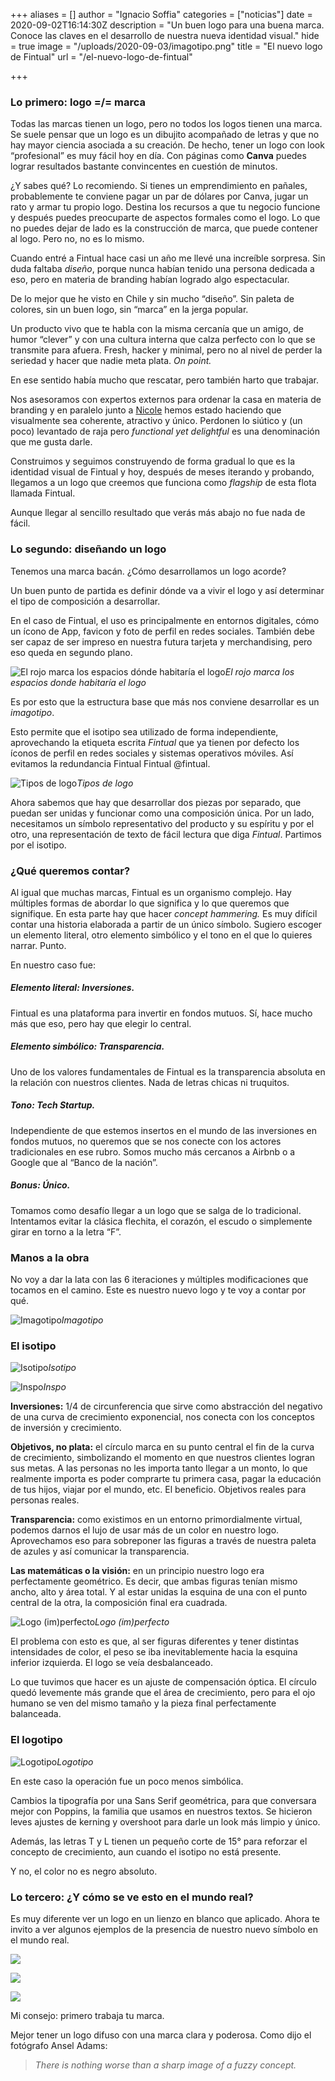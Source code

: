 +++
aliases = []
author = "Ignacio Soffia"
categories = ["noticias"]
date = 2020-09-02T16:14:30Z
description = "Un buen logo para una buena marca. Conoce las claves en el desarrollo de nuestra nueva identidad visual."
hide = true
image = "/uploads/2020-09-03/imagotipo.png"
title = "El nuevo logo de Fintual"
url = "/el-nuevo-logo-de-fintual"

+++
### Lo primero: logo =/= marca

Todas las marcas tienen un logo, pero no todos los logos tienen una marca. Se suele pensar que un logo es un dibujito acompañado de letras y que no hay mayor ciencia asociada a su creación. De hecho, tener un logo con look “profesional” es muy fácil hoy en día. Con páginas como **Canva** puedes lograr resultados bastante convincentes en cuestión de minutos.

¿Y sabes qué? Lo recomiendo. Si tienes un emprendimiento en pañales, probablemente te conviene pagar un par de dólares por Canva, jugar un rato y armar tu propio logo. Destina los recursos a que tu negocio funcione y después puedes preocuparte de aspectos formales como el logo. Lo que no puedes dejar de lado es la construcción de marca, que puede contener al logo. Pero no, no es lo mismo.

Cuando entré a Fintual hace casi un año me llevé una increíble sorpresa. Sin duda faltaba _diseño_, porque nunca habían tenido una persona dedicada a eso, pero en materia de branding habían logrado algo espectacular.

De lo mejor que he visto en Chile y sin mucho “diseño”. Sin paleta de colores, sin un buen logo, sin “marca” en la jerga popular.

Un producto vivo que te habla con la misma cercanía que un amigo, de humor “clever” y con una cultura interna que calza perfecto con lo que se transmite para afuera. Fresh, hacker y minimal, pero no al nivel de perder la seriedad y hacer que nadie meta plata. _On point._

En ese sentido había mucho que rescatar, pero también harto que trabajar.

Nos asesoramos con expertos externos para ordenar la casa en materia de branding y en paralelo junto a [Nicole](https://medium.com/u/a3161dce33d9?source=post_page-----4242d6250402----------------------) hemos estado haciendo que visualmente sea coherente, atractivo y único. Perdonen lo siútico y (un poco) levantado de raja pero _functional yet delightful_ es una denominación que me gusta darle.

Construimos y seguimos construyendo de forma gradual lo que es la identidad visual de Fintual y hoy, después de meses iterando y probando, llegamos a un logo que creemos que funciona como _flagship_ de esta flota llamada Fintual.

Aunque llegar al sencillo resultado que verás más abajo no fue nada de fácil.

### Lo segundo: diseñando un logo

Tenemos una marca bacán. ¿Cómo desarrollamos un logo acorde?

Un buen punto de partida es definir dónde va a vivir el logo y así determinar el tipo de composición a desarrollar.

En el caso de Fintual, el uso es principalmente en entornos digitales, cómo un ícono de App, favicon y foto de perfil en redes sociales. También debe ser capaz de ser impreso en nuestra futura tarjeta y merchandising, pero eso queda en segundo plano.

![El rojo marca los espacios dónde habitaría el logo](/uploads/2020-09-02/dondeviveellogo.png)_El rojo marca los espacios donde habitaría el logo_

Es por esto que la estructura base que más nos conviene desarrollar es un _imagotipo_.

Esto permite que el isotipo sea utilizado de forma independiente, aprovechando la etiqueta escrita _Fintual_ que ya tienen por defecto los íconos de perfil en redes sociales y sistemas operativos móviles. Así evitamos la redundancia Fintual Fintual @fintual.

![Tipos de logo](/uploads/2020-09-03/tiposdelogo.png)_Tipos de logo_

Ahora sabemos que hay que desarrollar dos piezas por separado, que puedan ser unidas y funcionar como una composición única. Por un lado, necesitamos un símbolo representativo del producto y su espíritu y por el otro, una representación de texto de fácil lectura que diga _Fintual_. Partimos por el isotipo.

### **¿Qué queremos contar?**

Al igual que muchas marcas, Fintual es un organismo complejo. Hay múltiples formas de abordar lo que significa y lo que queremos que signifique. En esta parte hay que hacer _concept hammering._ Es muy difícil contar una historia elaborada a partir de un único símbolo. Sugiero escoger un elemento literal, otro elemento simbólico y el tono en el que lo quieres narrar. Punto.

En nuestro caso fue:

##### Elemento literal: **Inversiones.**

Fintual es una plataforma para invertir en fondos mutuos. Sí, hace mucho más que eso, pero hay que elegir lo central.

##### Elemento simbólico: **Transparencia.**

Uno de los valores fundamentales de Fintual es la transparencia absoluta en la relación con nuestros clientes. Nada de letras chicas ni truquitos.

##### Tono: **Tech Startup.**

Independiente de que estemos insertos en el mundo de las inversiones en fondos mutuos, no queremos que se nos conecte con los actores tradicionales en ese rubro. Somos mucho más cercanos a Airbnb o a Google que al “Banco de la nación”.

##### Bonus: **Único.**

Tomamos como desafío llegar a un logo que se salga de lo tradicional. Intentamos evitar la clásica flechita, el corazón, el escudo o simplemente girar en torno a la letra “F”.

### **Manos a la obra**

No voy a dar la lata con las 6 iteraciones y múltiples modificaciones que tocamos en el camino. Este es nuestro nuevo logo y te voy a contar por qué.

![Imagotipo](/uploads/2020-09-03/imagotipo.png)_Imagotipo_

### **El isotipo**

![Isotipo](/uploads/2020-09-03/isotipo.png)_Isotipo_

![Inspo](/uploads/2020-09-03/inspo.gif)_Inspo_

**Inversiones:** 1/4 de circunferencia que sirve como abstracción del negativo de una curva de crecimiento exponencial, nos conecta con los conceptos de inversión y crecimiento.

**Objetivos, no plata:** el círculo marca en su punto central el fin de la curva de crecimiento, simbolizando el momento en que nuestros clientes logran sus metas. A las personas no les importa tanto llegar a un monto, lo que realmente importa es poder comprarte tu primera casa, pagar la educación de tus hijos, viajar por el mundo, etc. El beneficio. Objetivos reales para personas reales.

**Transparencia:** como existimos en un entorno primordialmente virtual, podemos darnos el lujo de usar más de un color en nuestro logo. Aprovechamos eso para sobreponer las figuras a través de nuestra paleta de azules y así comunicar la transparencia.

**Las matemáticas o la visión:** en un principio nuestro logo era perfectamente geométrico. Es decir, que ambas figuras tenían mismo ancho, alto y área total. Y al estar unidas la esquina de una con el punto central de la otra, la composición final era cuadrada.

![Logo (im)perfecto](/uploads/2020-09-03/logo-imperfecto.png)_Logo (im)perfecto_

El problema con esto es que, al ser figuras diferentes y tener distintas intensidades de color, el peso se iba inevitablemente hacia la esquina inferior izquierda. El logo se veía desbalanceado.

Lo que tuvimos que hacer es un ajuste de compensación óptica. El círculo quedó levemente más grande que el área de crecimiento, pero para el ojo humano se ven del mismo tamaño y la pieza final perfectamente balanceada.

### El logotipo

![Logotipo](/uploads/2020-09-03/logotipo.png)_Logotipo_

En este caso la operación fue un poco menos simbólica.

Cambios la tipografía por una Sans Serif geométrica, para que conversara mejor con Poppins, la familia que usamos en nuestros textos. Se hicieron leves ajustes de kerning y overshoot para darle un look más limpio y único.

Además, las letras T y L tienen un pequeño corte de 15° para reforzar el concepto de crecimiento, aun cuando el isotipo no está presente.

Y no, el color no es negro absoluto.

### Lo tercero: ¿Y cómo se ve esto en el mundo real?

Es muy diferente ver un logo en un lienzo en blanco que aplicado. Ahora te invito a ver algunos ejemplos de la presencia de nuestro nuevo símbolo en el mundo real.

![](/uploads/2020-09-03/logo-app.png)

![](/uploads/2020-09-03/logopoleras.png)

![](/uploads/2020-09-03/logo-calle.jpeg)

Mi consejo: primero trabaja tu marca. 

Mejor tener un logo difuso con una marca clara y poderosa. Como dijo el fotógrafo Ansel Adams:

> _There is nothing worse than a sharp image of a fuzzy concept._